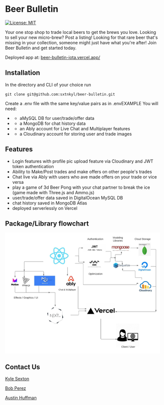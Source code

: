 # Beer Bulletin

[![License: MIT](https://img.shields.io/badge/License-MIT-yellow.svg)](https://opensource.org/licenses/MIT)

Your one stop shop to trade local beers to get the brews you love. Looking to sell your new micro-brew? Post a listing! Looking for that rare beer that's missing in your collection, someone might just have what you're after! Join Beer Bulletin and get started today.

Deployed app at: [beer-bulletin-iota.vercel.app/](https://beer-bulletin-iota.vercel.app/)

## Installation

In the directory and CLI of your choice run

```
git clone git@github.com:sxtnkyl/beer-bulletin.git
```

Create a .env file with the same key/value pairs as in .envEXAMPLE
You will need:

- - aMySQL DB for user/trade/offer data
- - a MongoDB for chat history data
- - an Ably account for Live Chat and Multiplayer features
- - a Cloudinary account for storing user and trade images

## Features

- Login features with profile pic upload feature via Cloudinary and JWT token authentication
- Ability to Make/Post trades and make offers on other people's trades
- Chat live via Ably with users who ave made offers on your trade or vice versa
- play a game of 3d Beer Pong with your chat partner to break the ice (game made with Three.js and Ammo.js)
- user/trade/offer data saved in DigitalOcean MySQL DB
- chat history saved in MongoDB Atlas
- deployed serverlessly on Vercel

## Package/Library flowchart

![flowchartPDF](./BeerBulletin.jpeg)

## Contact Us

[Kyle Sexton](https://github.com/sxtnkyl)

[Bob Perez](https://github.com/perez-rob)

[Austin Huffman](https://github.com/Ahuffma2)
